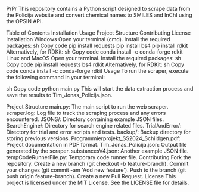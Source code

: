 PrPr
This repository contains a Python script designed to scrape data from the Policija website and convert chemical names to SMILES and InChI using the OPSIN API.

Table of Contents
Installation
Usage
Project Structure
Contributing
License
Installation
Windows
Open your terminal (cmd).
Install the required packages:
sh
Copy code
pip install requests
pip install bs4
pip install rdkit
Alternatively, for RDKit:
sh
Copy code
conda install -c conda-forge rdkit
Linux and MacOS
Open your terminal.
Install the required packages:
sh
Copy code
pip install requests bs4 rdkit
Alternatively, for RDKit:
sh
Copy code
conda install -c conda-forge rdkit
Usage
To run the scraper, execute the following command in your terminal:

sh
Copy code
python main.py
This will start the data extraction process and save the results to Tim_Jonas_Policija.json.

Project Structure
main.py: The main script to run the web scraper.
scraper.log: Log file to track the scraping process and any errors encountered.
JSONS/: Directory containing example JSON files.
SearchEngine/: Directory for search engine related files.
TrialAndError/: Directory for trial and error scripts and tests.
backup/: Backup directory for storing previous versions.
Programmierprojekt_SS2024_Schildgen.pdf: Project documentation in PDF format.
Tim_Jonas_Policija.json: Output file generated by the scraper.
substancesV4.json: Another example JSON file.
tempCodeRunnerFile.py: Temporary code runner file.
Contributing
Fork the repository.
Create a new branch (git checkout -b feature-branch).
Commit your changes (git commit -am 'Add new feature').
Push to the branch (git push origin feature-branch).
Create a new Pull Request.
License
This project is licensed under the MIT License. See the LICENSE file for details.
